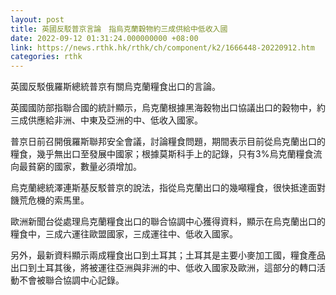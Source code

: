```yaml
---
layout: post
title: 英國反駁普京言論　指烏克蘭穀物約三成供給中低收入國
date: 2022-09-12 01:31:24.000000000 +08:00
link: https://news.rthk.hk/rthk/ch/component/k2/1666448-20220912.htm
categories: rthk
---
```


英國反駁俄羅斯總統普京有關烏克蘭糧食出口的言論。

英國國防部指聯合國的統計顯示，烏克蘭根據黑海穀物出口協議出口的穀物中，約三成供應給非洲、中東及亞洲的中、低收入國家。

普京日前召開俄羅斯聯邦安全會議，討論糧食問題，期間表示目前從烏克蘭出口的糧食，幾乎無出口至發展中國家；根據莫斯科手上的記錄，只有3%烏克蘭糧食流向最貧窮的國家，數量必須增加。

烏克蘭總統澤連斯基反駁普京的說法，指從烏克蘭出口的幾噸糧食，很快抵達面對饑荒危機的索馬里。

歐洲新聞台從處理烏克蘭糧食出口的聯合協調中心獲得資料，顯示在烏克蘭出口的糧食中，三成六運往歐盟國家，三成運往中、低收入國家。

另外，最新資料顯示兩成糧食出口到土耳其；土耳其是主要小麥加工國，糧食產品出口到土耳其後，將被運往亞洲與非洲的中、低收入國家及歐洲，這部分的轉口活動不會被聯合協調中心記錄。
